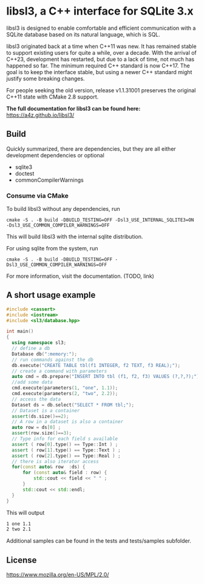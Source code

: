 # libsl3, a C++ interface for SQLite 3.x

libsl3 is designed to enable comfortable and efficient communication with a
SQLite database based on its natural language, which is SQL.

libsl3 originated back at a time when C++11 was new.
It has remained stable to support existing users for quite a while, over a decade.
With the arrival of C++23, development has restarted, but due to a lack of time, not much has happened so far. The minimum required C++ standard is now C++17.
The goal is to keep the interface stable, but using a newer C++ standard might justify some breaking changes.

For people seeking the old version, release v1.1.31001 preserves the original C++11 state with CMake 2.8 support.

**The full documentation for libsl3 can be found here:** <br>
https://a4z.github.io/libsl3/

## Build

Quickly summarized, there are dependencies, but they are all either development dependencies or optional

- sqlite3
- doctest
- commonCompilerWarnings

### Consume via CMake

To build libsl3 without any dependencies, run

    cmake -S . -B build -DBUILD_TESTING=OFF -Dsl3_USE_INTERNAL_SQLITE3=ON -Dsl3_USE_COMMON_COMPILER_WARNINGS=OFF

This will build libsl3 with the internal sqlite distribution.

For using sqlite from the system, run

    cmake -S . -B build -DBUILD_TESTING=OFF -Dsl3_USE_COMMON_COMPILER_WARNINGS=OFF

For more information, visit the documentation. (TODO, link)

## A short usage example

```cpp
#include <cassert>
#include <iostream>
#include <sl3/database.hpp>

int main()
{
  using namespace sl3;
  // define a db
  Database db(":memory:");
  // run commands against the db
  db.execute("CREATE TABLE tbl(f1 INTEGER, f2 TEXT, f3 REAL);");
  // create a command with parameters
  auto cmd = db.prepare("INSERT INTO tbl (f1, f2, f3) VALUES (?,?,?);");
  //add some data
  cmd.execute(parameters(1, "one", 1.1));
  cmd.execute(parameters(2, "two", 2.2));
  // access the data
  Dataset ds = db.select("SELECT * FROM tbl;");
  // Dataset is a container
  assert(ds.size()==2);
  // A row in a dataset is also a container
  auto row = ds[0] ;
  assert(row.size()==3);
  // Type info for each field s available
  assert ( row[0].type() == Type::Int ) ;
  assert ( row[1].type() == Type::Text ) ;
  assert ( row[2].type() == Type::Real ) ;
  // there is also iterator access
  for(const auto& row  :ds) {
      for (const auto& field : row) {
          std::cout << field << " " ;
      }
      std::cout << std::endl;
  }
}

```

This will output

```bash
1 one 1.1
2 two 2.1
```

Additional samples can be found in the tests and tests/samples subfolder.

## License

https://www.mozilla.org/en-US/MPL/2.0/
